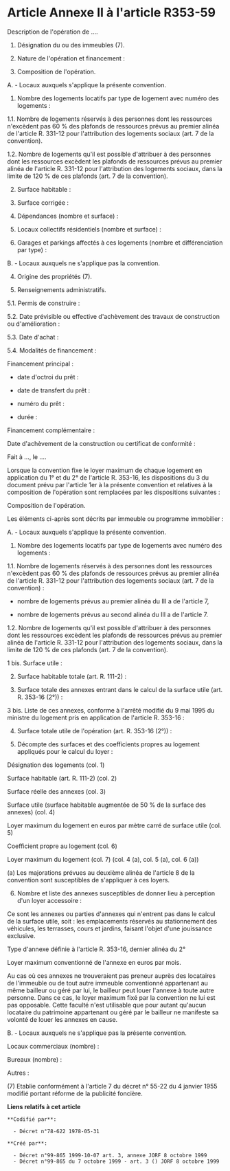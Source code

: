 # Article Annexe II à l'article R353-59

Description de l'opération de ....

1. Désignation du ou des immeubles (7).

2. Nature de l'opération et financement :

3. Composition de l'opération.

A. - Locaux auxquels s'applique la présente convention.

1. Nombre des logements locatifs par type de logement avec numéro des logements :

1.1. Nombre de logements réservés à des personnes dont les ressources n'excèdent pas 60 % des plafonds de ressources prévus
au premier alinéa de l'article R. 331-12 pour l'attribution des logements sociaux (art. 7 de la convention).

1.2. Nombre de logements qu'il est possible d'attribuer à des personnes dont les ressources excèdent les plafonds de
ressources prévus au premier alinéa de l'article R. 331-12 pour l'attribution des logements sociaux, dans la limite de 120 %
de ces plafonds (art. 7 de la convention).

2. Surface habitable :

3. Surface corrigée :

4. Dépendances (nombre et surface) :

5. Locaux collectifs résidentiels (nombre et surface) :

6. Garages et parkings affectés à ces logements (nombre et différenciation par type) :

B. - Locaux auxquels ne s'applique pas la convention.

4. Origine des propriétés (7).

5. Renseignements administratifs.

5.1. Permis de construire :

5.2. Date prévisible ou effective d'achèvement des travaux de construction ou d'amélioration :

5.3. Date d'achat :

5.4. Modalités de financement :

Financement principal :

- date d'octroi du prêt :

- date de transfert du prêt :

- numéro du prêt :

- durée :

Financement complémentaire :

Date d'achèvement de la construction ou certificat de conformité :

Fait à ..., le ....

Lorsque la convention fixe le loyer maximum de chaque logement en application du 1° et du 2° de l'article R. 353-16, les
dispositions du 3 du document prévu par l'article 1er à la présente convention et relatives à la composition de l'opération
sont remplacées par les dispositions suivantes :

Composition de l'opération.

Les éléments ci-après sont décrits par immeuble ou programme immobilier :

A. - Locaux auxquels s'applique la présente convention.

1. Nombre des logements locatifs par type de logements avec numéro des logements :

1.1. Nombre de logements réservés à des personnes dont les ressources n'excèdent pas 60 % des plafonds de ressources prévus
au premier alinéa de l'article R. 331-12 pour l'attribution des logements sociaux (art. 7 de la convention) :

- nombre de logements prévus au premier alinéa du III a de l'article 7,

- nombre de logements prévus au second alinéa du III a de l'article 7.

1.2. Nombre de logements qu'il est possible d'attribuer à des personnes dont les ressources excèdent les plafonds de
ressources prévus au premier alinéa de l'article R. 331-12 pour l'attribution des logements sociaux, dans la limite de 120 %
de ces plafonds (art. 7 de la convention).

1 bis. Surface utile :

2. Surface habitable totale (art. R. 111-2) :

3. Surface totale des annexes entrant dans le calcul de la surface utile (art. R. 353-16 (2°)) :

3 bis. Liste de ces annexes, conforme à l'arrêté modifié du 9 mai 1995 du ministre du logement pris en application de
l'article R. 353-16 :

4. Surface totale utile de l'opération (art. R. 353-16 (2°)) :

5. Décompte des surfaces et des coefficients propres au logement appliqués pour le calcul du loyer :

Désignation des logements (col. 1)

Surface habitable (art. R. 111-2) (col. 2)

Surface réelle des annexes (col. 3)

Surface utile (surface habitable augmentée de 50 % de la surface des annexes) (col. 4)

Loyer maximum du logement en euros par mètre carré de surface utile (col. 5)

Coefficient propre au logement (col. 6)

Loyer maximum du logement (col. 7) (col. 4 (a), col. 5 (a), col. 6 (a))

(a) Les majorations prévues au deuxième alinéa de l'article 8 de la convention sont susceptibles de s'appliquer à ces loyers.

6. Nombre et liste des annexes susceptibles de donner lieu à perception d'un loyer accessoire :

Ce sont les annexes ou parties d'annexes qui n'entrent pas dans le calcul de la surface utile, soit : les emplacements
réservés au stationnement des véhicules, les terrasses, cours et jardins, faisant l'objet d'une jouissance exclusive.

Type d'annexe définie à l'article R. 353-16, dernier alinéa du 2°

Loyer maximum conventionné de l'annexe en euros par mois.

Au cas où ces annexes ne trouveraient pas preneur auprès des locataires de l'immeuble ou de tout autre immeuble conventionné
appartenant au même bailleur ou géré par lui, le bailleur peut louer l'annexe à toute autre personne. Dans ce cas, le loyer
maximum fixé par la convention ne lui est pas opposable. Cette faculté n'est utilisable que pour autant qu'aucun locataire du
patrimoine appartenant ou géré par le bailleur ne manifeste sa volonté de louer les annexes en cause.

B. - Locaux auxquels ne s'applique pas la présente convention.

Locaux commerciaux (nombre) :

Bureaux (nombre) :

Autres :

(7) Etablie conformément à l'article 7 du décret n° 55-22 du 4 janvier 1955 modifié portant réforme de la publicité foncière.

**Liens relatifs à cet article**

	**Codifié par**:

	  - Décret n°78-622 1978-05-31

	**Créé par**:

	  - Décret n°99-865 1999-10-07 art. 3, annexe JORF 8 octobre 1999
	  - Décret n°99-865 du 7 octobre 1999 - art. 3 () JORF 8 octobre 1999
